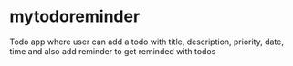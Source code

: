 # mytodoreminder
Todo app where user can add a todo with title, description, priority, date, time and also add reminder to get reminded with todos
